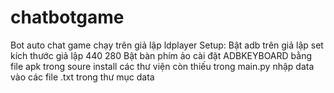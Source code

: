 # chatbotgame
Bot auto chat game chạy trên giả lập ldplayer
Setup:
Bật adb trên giả lập
set kích thước giả lập 440 280
Bật bàn phím ảo
cài đặt ADBKEYBOARD bằng file apk trong soure
install các thư viện còn thiếu trong main.py
nhập data vào các file .txt trong thư mục data

